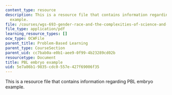 ```yaml
---
content_type: resource
description: This is a resource file that contains information regarding PBL embryo
  example.
file: /courses/wgs-693-gender-race-and-the-complexities-of-science-and-technology-a-problem-based-learning-experiment-spring-2009/5e7a86b19835cdc0557e427f69006f35_MITWGS_693S09_tutor03.pdf
file_type: application/pdf
learning_resource_types: []
ocw_type: OCWFile
parent_title: Problem-Based Learning
parent_type: CourseSection
parent_uid: cc7bab0a-e0b1-aee9-0f99-4b23289cd02b
resourcetype: Document
title: PBL embryo example
uid: 5e7a86b1-9835-cdc0-557e-427f69006f35
---
```

This is a resource file that contains information regarding PBL embryo example.

